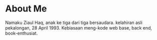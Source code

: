 # About Me



Namaku Ziaul Haq, anak ke tiga dari tiga bersaudara. kelahiran asli pekalongan, 28 April 1993. Kebiasaan meng-kode web base, back end, book-enthusiat.

